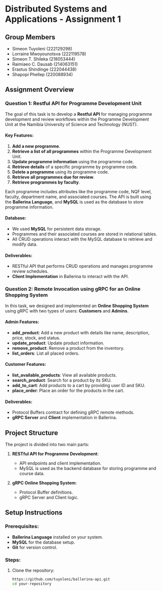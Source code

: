 # Distributed Systems and Applications - Assignment 1

## Group Members
- Simeon Tuyoleni (222129298)
- Lorraine Mwoyounotsva (222119578)
- Simeon T. Shileka (218053444)
- Raimiaeo C. Dausab (214063151)
- Erastus Shindinge (222044438)
- Shapopi Phellep (220088934)
## Assignment Overview

### Question 1: Restful API for Programme Development Unit

The goal of this task is to develop a **Restful API** for managing programme development and review workflows within the Programme Development Unit at the Namibia University of Science and Technology (NUST). 

#### Key Features:
1. **Add a new programme**.
2. **Retrieve a list of all programmes** within the Programme Development Unit.
3. **Update programme information** using the programme code.
4. **Retrieve details** of a specific programme by programme code.
5. **Delete a programme** using its programme code.
6. **Retrieve all programmes due for review**.
7. **Retrieve programmes by faculty**.

Each programme includes attributes like the programme code, NQF level, faculty, department name, and associated courses. The API is built using the **Ballerina Language**, and **MySQL** is used as the database to store programme information.

#### Database:
- We used **MySQL** for persistent data storage.
- Programmes and their associated courses are stored in relational tables.
- All CRUD operations interact with the MySQL database to retrieve and modify data.

#### Deliverables:
- RESTful API that performs CRUD operations and manages programme review schedules.
- **Client Implementation** in Ballerina to interact with the API.

### Question 2: Remote Invocation using gRPC for an Online Shopping System

In this task, we designed and implemented an **Online Shopping System** using gRPC with two types of users: **Customers** and **Admins**. 

#### Admin Features:
- **add_product**: Add a new product with details like name, description, price, stock, and status.
- **update_product**: Update product information.
- **remove_product**: Remove a product from the inventory.
- **list_orders**: List all placed orders.

#### Customer Features:
- **list_available_products**: View all available products.
- **search_product**: Search for a product by its SKU.
- **add_to_cart**: Add products to a cart by providing user ID and SKU.
- **place_order**: Place an order for the products in the cart.

#### Deliverables:
- Protocol Buffers contract for defining gRPC remote methods.
- **gRPC Server** and **Client** implementation in Ballerina.

## Project Structure
The project is divided into two main parts:
1. **RESTful API for Programme Development**:
   - API endpoints and client implementation.
   - MySQL is used as the backend database for storing programme and course data.
   
2. **gRPC Online Shopping System**:
   - Protocol Buffer definitions.
   - gRPC Server and Client logic.

## Setup Instructions

### Prerequisites:
- **Ballerina Language** installed on your system.
- **MySQL** for the database setup.
- **Git** for version control.

### Steps:
1. Clone the repository:
   ```bash
   https://github.com/tuyoleni/ballerina-api.git
   cd your-repository

